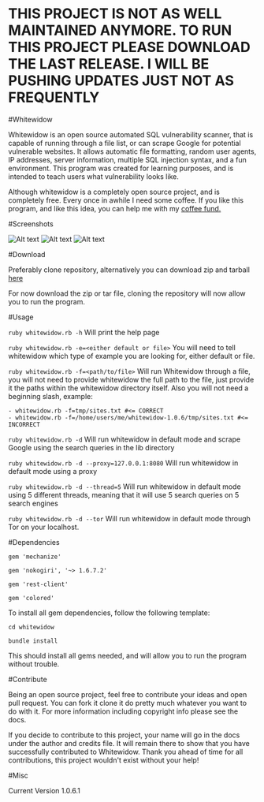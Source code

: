 # THIS PROJECT IS NOT AS WELL MAINTAINED ANYMORE. TO RUN THIS PROJECT PLEASE DOWNLOAD THE LAST RELEASE. I WILL BE PUSHING UPDATES JUST NOT AS FREQUENTLY

#Whitewidow

Whitewidow is an open source automated SQL vulnerability scanner, that is capable of running through a file list, or can
scrape Google for potential vulnerable websites. It allows automatic file formatting, random user agents, IP addresses,
server information, multiple SQL injection syntax, and a fun environment. This program was created for learning purposes,
and is intended to teach users what vulnerability looks like.

Although whitewidow is a completely open source project, and is completely free. Every once in awhile I need some coffee.
If you like this program, and like this idea, you can help me with my [coffee fund.](https://www.paypal.me/Perkins892)

#Screenshots

![Alt text](http://s30.postimg.org/7ik6ycicx/githubpic.jpg "Credits, legal, TOS")
![Alt text](http://s30.postimg.org/lstr9typd/githubpic2.jpg "Default Mode")
![Alt text](http://s30.postimg.org/5tb3qa2nl/githubpic3.jpg "File Mode")

#Download

Preferably clone repository, alternatively you can download zip and tarball [here](https://github.com/Ekultek/whitewidow/releases/tag/1.0.6.1)

For now download the zip or tar file, cloning the repository will now allow you to run the program.

#Usage

`ruby whitewidow.rb -h` Will print the help page

`ruby whitewidow.rb -e=<either default or file>` You will need to tell whitewidow which type of example you are looking
for, either default or file.

`ruby whitewidow.rb -f=<path/to/file>` Will run Whitewidow through a file, you will not need to provide whitewidow the
full path to the file, just provide it the paths within the whitewidow directory itself. Also you will not need a beginning
slash, example:

    - whitewidow.rb -f=tmp/sites.txt #<= CORRECT
    - whitewidow.rb -f=/home/users/me/whitewidow-1.0.6/tmp/sites.txt #<= INCORRECT

`ruby whitewidow.rb -d` Will run whitewidow in default mode and scrape Google using the search queries in the lib directory

`ruby whitewidow.rb -d --proxy=127.0.0.1:8080` Will run whitewidow in default mode using a proxy

`ruby whitewidow.rb -d --thread=5` Will run whitewidow in default mode using 5 different threads, meaning that it will
use 5 search queries on 5 search engines

`ruby whitewidow.rb -d --tor` Will run whitewidow in default mode through Tor on your localhost.

#Dependencies

`gem 'mechanize'`

`gem 'nokogiri', '~> 1.6.7.2'`

`gem 'rest-client'`

`gem 'colored'`

To install all gem dependencies, follow the following template:

`cd whitewidow`

`bundle install`

This should install all gems needed, and will allow you to run the program without trouble.

#Contribute

Being an open source project, feel free to contribute your ideas and open pull request. You can fork it clone it do pretty
much whatever you want to do with it. For more information including copyright info please see the docs.

If you decide
to contribute to this project, your name will go in the docs under the author and credits file. It will remain there to
show that you have successfully contributed to Whitewidow. Thank you ahead of time for all contributions, this project 
wouldn't exist without your help!

#Misc

Current Version 1.0.6.1
